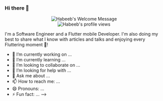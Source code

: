 ### Hi there 👋

<p align="center">
		<img alt="Habeeb's Welcome Message"
			 src="https://readme-typing-svg.herokuapp.com?size=30&background=45E5FF00&center=true&vCenter=true&lines=%F0%9F%91%8B%F0%9F%8F%BC+Hi+there!+I'm+Habeeb">
  <br />
  <img src="https://hits.dwyl.com/roaa94/roaa94.svg?style=flat-square&show=unique" alt="Habeeb's profile views" />
</p>

I'm a Software Engineer and a Flutter mobile Developer. I'm also doing my best to share what I know with articles and talks and enjoying every Fluttering moment 💙!


- 🔭 I’m currently working on ...
- 🌱 I’m currently learning ...
- 👯 I’m looking to collaborate on ...
- 🤔 I’m looking for help with ...
- 💬 Ask me about ...
- 📫 How to reach me: ...
- 😄 Pronouns: ...
- ⚡ Fun fact: ...
-->
